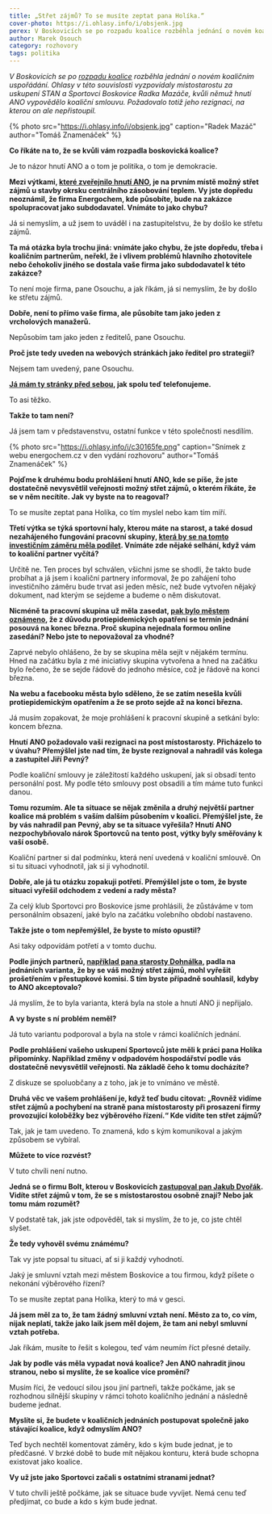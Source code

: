 ```yaml
---
title: „Střet zájmů? To se musíte zeptat pana Holíka.“
cover-photo: https://i.ohlasy.info/i/obsjenk.jpg
perex: V Boskovicích se po rozpadu koalice rozběhla jednání o novém koaličním uspořádání. Ohlasy v této souvislosti vyzpovídaly místostarostu za uskupení STAN a Sportovci Boskovice Radka Mazáče, kvůli němuž hnutí ANO vypovědělo koaliční smlouvu.
author: Marek Osouch
category: rozhovory
tags: politika
---
```


*V Boskovicích se po [rozpadu koalice](https://ohlasy.info/clanky/2021/03/pad-koalice.html) rozběhla jednání o novém koaličním uspořádání. Ohlasy v této souvislosti vyzpovídaly místostarostu za uskupení STAN a Sportovci Boskovice Radka Mazáče, kvůli němuž hnutí ANO vypovědělo koaliční smlouvu. Požadovalo totiž jeho rezignaci, na kterou on ale nepřistoupil.*

{% photo src="https://i.ohlasy.info/i/obsjenk.jpg" caption="Radek Mazáč" author="Tomáš Znamenáček" %}

**Co říkáte na to, že se kvůli vám rozpadla boskovická koalice?**

Je to názor hnutí ANO a o tom je politika, o tom je demokracie.

**Mezi výtkami, [které zveřejnilo hnutí ANO](https://www.facebook.com/holik.lukas/posts/3021687691423325), je na prvním místě možný střet zájmů u stavby okrsku centrálního zásobování teplem. Vy jste dopředu neoznámil, že firma Energochem, kde působíte, bude na zakázce spolupracovat jako subdodavatel. Vnímáte to jako chybu?**

Já si nemyslím, a už jsem to uváděl i na zastupitelstvu, že by došlo ke střetu zájmů.

**Ta má otázka byla trochu jiná: vnímáte jako chybu, že jste dopředu, třeba i koaličním partnerům, neřekl, že i vlivem problémů hlavního zhotovitele nebo čehokoliv jiného se dostala vaše firma jako subdodavatel k této zakázce?**

To není moje firma, pane Osouchu, a jak říkám, já si nemyslím, že by došlo ke střetu zájmů.

**Dobře, není to přímo vaše firma, ale působíte tam jako jeden z vrcholových manažerů.**

Nepůsobím tam jako jeden z ředitelů, pane Osouchu.

**Proč jste tedy uveden na webových stránkách jako ředitel pro strategii?**

Nejsem tam uvedený, pane Osouchu.

**[Já mám ty stránky před sebou](http://energochem.cz/cs/kontakt-new/), jak spolu teď telefonujeme.**

To asi těžko.

**Takže to tam není?**

Já jsem tam v představenstvu, ostatní funkce v této společnosti nesdílím.

{% photo src="https://i.ohlasy.info/i/c30165fe.png" caption="Snímek z webu energochem.cz v den vydání rozhovoru" author="Tomáš Znamenáček" %}

**Pojďme k druhému bodu prohlášení hnutí ANO, kde se píše, že jste dostatečně nevysvětlil veřejnosti možný střet zájmů, o kterém říkáte, že se v něm necítíte. Jak vy byste na to reagoval?**

To se musíte zeptat pana Holíka, co tím myslel nebo kam tím míří.

**Třetí výtka se týká sportovní haly, kterou máte na starost, a také dosud nezahájeného fungování pracovní skupiny, [která by se na tomto investičním záměru měla podílet](https://ohlasy.info/clanky/2021/02/hala-navrh.html). Vnímáte zde nějaké selhání, když vám to koaliční partner vyčítá?**

Určitě ne. Ten proces byl schválen, všichni jsme se shodli, že takto bude probíhat a já jsem i koaliční partnery informoval, že po zahájení toho investičního záměru bude trvat asi jeden měsíc, než bude vytvořen nějaký dokument, nad kterým se sejdeme a budeme o něm diskutovat.

**Nicméně ta pracovní skupina už měla zasedat, [pak bylo městem oznámeno](https://www.facebook.com/mestoboskovice/posts/3875313355884599), že z důvodu protiepidemických opatření se termín jednání posouvá na konec března. Proč skupina nejednala formou online zasedání? Nebo jste to nepovažoval za vhodné?**

Zaprvé nebylo ohlášeno, že by se skupina měla sejít v nějakém termínu. Hned na začátku byla z mé iniciativy skupina vytvořena a hned na začátku bylo řečeno, že se sejde řádově do jednoho měsíce, což je řádově na konci března.

**Na webu a facebooku města bylo sděleno, že se zatím nesešla kvůli protiepidemickým opatřením a že se proto sejde až na konci března.**

Já musím zopakovat, že moje prohlášení k pracovní skupině a setkání bylo: koncem března.

**Hnutí ANO požadovalo vaši rezignaci na post místostarosty. Přicházelo to v úvahu? Přemýšlel jste nad tím, že byste rezignoval a nahradil vás kolega a zastupitel Jiří Pevný?**

Podle koaliční smlouvy je záležitostí každého uskupení, jak si obsadí tento personální post. My podle této smlouvy post obsadili a tím máme tuto funkci danou.

**Tomu rozumím. Ale ta situace se nějak změnila a druhý největší partner koalice má problém s vaším dalším působením v koalici. Přemýšlel jste, že by vás nahradil pan Pevný, aby se ta situace vyřešila? Hnutí ANO nezpochybňovalo nárok Sportovců na tento post, výtky byly směřovány k vaší osobě.**

Koaliční partner si dal podmínku, která není uvedená v koaliční smlouvě. On si tu situaci vyhodnotil, jak si ji vyhodnotil.

**Dobře, ale já tu otázku zopakuji potřetí. Přemýšlel jste o tom, že byste situaci vyřešil odchodem z vedení a rady města?**

Za celý klub Sportovci pro Boskovice jsme prohlásili, že zůstáváme v tom personálním obsazení, jaké bylo na začátku volebního období nastaveno.

**Takže jste o tom nepřemýšlel, že byste to místo opustil?**

Asi taky odpovídám potřetí a v tomto duchu.

**Podle jiných partnerů, [například pana starosty Dohnálka](https://ohlasy.info/clanky/2021/03/pad-koalice.html), padla na jednáních varianta, že by se váš možný střet zájmů, mohl vyřešit prošetřením v přestupkové komisi. S tím byste případně souhlasil, kdyby to ANO akceptovalo?**

Já myslím, že to byla varianta, která byla na stole a hnutí ANO ji nepřijalo.

**A vy byste s ní problém neměl?**

Já tuto variantu podporoval a byla na stole v rámci koaličních jednání.

**Podle prohlášení vašeho uskupení Sportovců jste měli k práci pana Holíka připomínky. Například změny v odpadovém hospodářství podle vás dostatečně nevysvětlil veřejnosti. Na základě čeho k tomu docházíte?**

Z diskuze se spoluobčany a z toho, jak je to vnímáno ve městě.

**Druhá věc ve vašem prohlášení je, když teď budu citovat: „Rovněž vidíme střet zájmů a pochybení na straně pana místostarosty při prosazení firmy provozující koloběžky bez výběrového řízení.“ Kde vidíte ten střet zájmů?**

Tak, jak je tam uvedeno. To znamená, kdo s kým komunikoval a jakým způsobem se vybíral.

**Můžete to více rozvést?**

V tuto chvíli není nutno.

**Jedná se o firmu Bolt, kterou v Boskovicích [zastupoval pan Jakub Dvořák](https://ohlasy.info/clanky/2020/08/rozhovor-dvorak.html). Vidíte střet zájmů v tom, že se s místostarostou osobně znají? Nebo jak tomu mám rozumět?**

V podstatě tak, jak jste odpověděl, tak si myslím, že to je, co jste chtěl slyšet.

**Že tedy vyhověl svému známému?**

Tak vy jste popsal tu situaci, ať si ji každý vyhodnotí.

Jaký je smluvní vztah mezi městem Boskovice a tou firmou, když píšete o nekonání výběrového řízení?

To se musíte zeptat pana Holíka, který to má v gesci.

**Já jsem měl za to, že tam žádný smluvní vztah není. Město za to, co vím, nijak neplatí, takže jako laik jsem měl dojem, že tam ani nebyl smluvní vztah potřeba.**

Jak říkám, musíte to řešit s kolegou, teď vám neumím říct přesné detaily.

**Jak by podle vás měla vypadat nová koalice? Jen ANO nahradit jinou stranou, nebo si myslíte, že se koalice více promění?**

Musím říci, že vedoucí silou jsou jiní partneři, takže počkáme, jak se rozhodnou silnější skupiny v rámci tohoto koaličního jednání a následně budeme jednat.

**Myslíte si, že budete v koaličních jednáních postupovat společně jako stávající koalice, když odmyslím ANO?**

Teď bych nechtěl komentovat záměry, kdo s kým bude jednat, je to předčasné. V brzké době to bude mít nějakou konturu, která bude schopna existovat jako koalice.

**Vy už jste jako Sportovci začali s ostatními stranami jednat?**

V tuto chvíli ještě počkáme, jak se situace bude vyvíjet. Nemá cenu teď předjímat, co bude a kdo s kým bude jednat.
